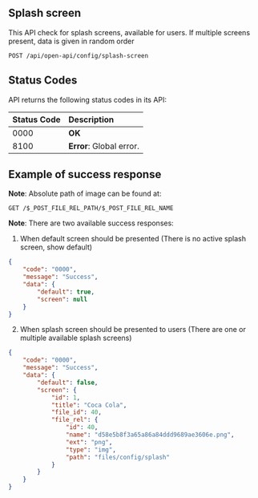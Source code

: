 ## Splash screen

This API check for splash screens, available for users. If multiple screens present, data is given in random order

```http
POST /api/open-api/config/splash-screen
```

## Status Codes

API returns the following status codes in its API:

| Status Code | Description                                  |
|:------------|:---------------------------------------------|
| 0000        | **OK**                                       |
| 8100        | **Error**: Global error.                     |

## Example of success response

**Note**: Absolute path of image can be found at:

```http
GET /$_POST_FILE_REL_PATH/$_POST_FILE_REL_NAME
```

**Note**: There are two available success responses:

1. When default screen should be presented (There is no active splash screen, show default)

```json
{
    "code": "0000",
    "message": "Success",
    "data": {
        "default": true,
        "screen": null
    }
}
```

2. When splash screen should be presented to users (There are one or multiple available splash screens)

```json
{
    "code": "0000",
    "message": "Success",
    "data": {
        "default": false,
        "screen": {
            "id": 1,
            "title": "Coca Cola",
            "file_id": 40,
            "file_rel": {
                "id": 40,
                "name": "d58e5b8f3a65a86a84ddd9689ae3606e.png",
                "ext": "png",
                "type": "img",
                "path": "files/config/splash"
            }
        }
    }
}
```
